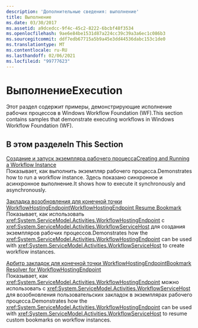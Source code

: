 ```yaml
---
description: 'Дополнительные сведения: выполнение'
title: Выполнение
ms.date: 03/30/2017
ms.assetid: a9dcedcc-9f4c-45c2-8222-6bcbf48f3534
ms.openlocfilehash: 9ae6e84be1531d87a224cc39c39a3a6ec1c086b3
ms.sourcegitcommit: ddf7edb67715a5b9a45e3dd44536dabc153c1de0
ms.translationtype: MT
ms.contentlocale: ru-RU
ms.lasthandoff: 02/06/2021
ms.locfileid: "99777623"
---
```

# <a name="execution"></a><span data-ttu-id="c97b1-103">Выполнение</span><span class="sxs-lookup"><span data-stu-id="c97b1-103">Execution</span></span>

<span data-ttu-id="c97b1-104">Этот раздел содержит примеры, демонстрирующие исполнение рабочих процессов в Windows Workflow Foundation (WF).</span><span class="sxs-lookup"><span data-stu-id="c97b1-104">This section contains samples that demonstrate executing workflows in Windows Workflow Foundation (WF).</span></span>  
  
## <a name="in-this-section"></a><span data-ttu-id="c97b1-105">В этом разделе</span><span class="sxs-lookup"><span data-stu-id="c97b1-105">In This Section</span></span>
  
 [<span data-ttu-id="c97b1-106">Создание и запуск экземпляра рабочего процесса</span><span class="sxs-lookup"><span data-stu-id="c97b1-106">Creating and Running a Workflow Instance</span></span>](creating-and-running-a-workflow-instance.md)  
 <span data-ttu-id="c97b1-107">Показывает, как выполнить экземпляр рабочего процесса.</span><span class="sxs-lookup"><span data-stu-id="c97b1-107">Demonstrates how to run a workflow instance.</span></span> <span data-ttu-id="c97b1-108">Здесь показано синхронное и асинхронное выполнение.</span><span class="sxs-lookup"><span data-stu-id="c97b1-108">It shows how to execute it synchronously and asynchronously.</span></span>  
  
 [<span data-ttu-id="c97b1-109">Закладка возобновления для конечной точки WorkflowHostingEndpoint</span><span class="sxs-lookup"><span data-stu-id="c97b1-109">WorkflowHostingEndpoint Resume Bookmark</span></span>](workflowhostingendpoint-resume-bookmark.md)  
 <span data-ttu-id="c97b1-110">Показывает, как использовать <xref:System.ServiceModel.Activities.WorkflowHostingEndpoint> с <xref:System.ServiceModel.Activities.WorkflowServiceHost> для создания экземпляров рабочих процессов.</span><span class="sxs-lookup"><span data-stu-id="c97b1-110">Demonstrates how the <xref:System.ServiceModel.Activities.WorkflowHostingEndpoint> can be used with <xref:System.ServiceModel.Activities.WorkflowServiceHost> to create workflow instances.</span></span>  
  
 [<span data-ttu-id="c97b1-111">Арбитр закладок для конечной точки WorkflowHostingEndpoint</span><span class="sxs-lookup"><span data-stu-id="c97b1-111">Bookmark Resolver for WorkflowHostingEndpoint</span></span>](bookmark-resolver-for-workflowhostingendpoint.md)  
 <span data-ttu-id="c97b1-112">Показывает, как <xref:System.ServiceModel.Activities.WorkflowHostingEndpoint> можно использовать с <xref:System.ServiceModel.Activities.WorkflowServiceHost> для возобновления пользовательских закладок в экземплярах рабочего процесса.</span><span class="sxs-lookup"><span data-stu-id="c97b1-112">Demonstrates how the <xref:System.ServiceModel.Activities.WorkflowHostingEndpoint> can be used with <xref:System.ServiceModel.Activities.WorkflowServiceHost> to resume custom bookmarks on workflow instances.</span></span>
